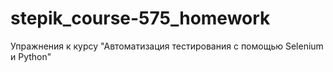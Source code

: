 # stepik_course-575_homework
Упражнения к курсу "Автоматизация тестирования с помощью Selenium и Python"
